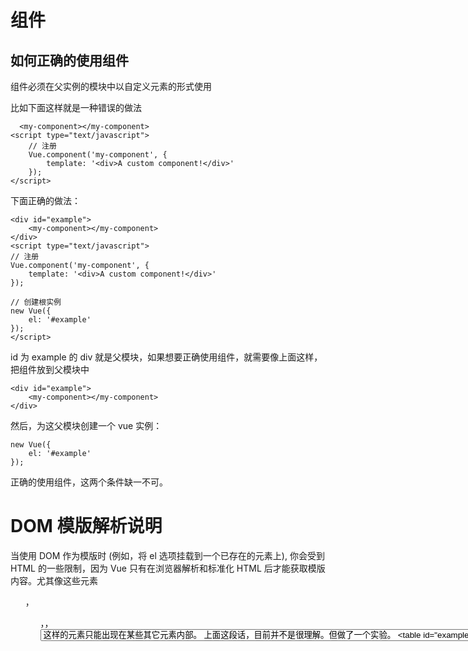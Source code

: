 # 组件
## 如何正确的使用组件
组件必须在父实例的模块中以自定义元素的形式使用

比如下面这样就是一种错误的做法

      <my-component></my-component>
    <script type="text/javascript">
        // 注册
        Vue.component('my-component', {
            template: '<div>A custom component!</div>'
        });
    </script>

下面正确的做法：

    <div id="example">
        <my-component></my-component>
    </div>
    <script type="text/javascript">
    // 注册
    Vue.component('my-component', {
        template: '<div>A custom component!</div>'
    });

    // 创建根实例
    new Vue({
        el: '#example'
    });
    </script>

id 为 example 的 div 就是父模块，如果想要正确使用组件，就需要像上面这样，把组件放到父模块中

    <div id="example">
        <my-component></my-component>
    </div>

然后，为这父模块创建一个 vue 实例：

    new Vue({
        el: '#example'
    });

正确的使用组件，这两个条件缺一不可。

# DOM 模版解析说明
当使用 DOM 作为模版时 (例如，将 el 选项挂载到一个已存在的元素上), 你会受到 HTML 的一些限制，因为 Vue 只有在浏览器解析和标准化 HTML 后才能获取模版内容。尤其像这些元素 <ul>，<ol>，<table>，<select> 限制了能被它包裹的元素，而一些像 <option> 这样的元素只能出现在某些其它元素内部。

上面这段话，目前并不是很理解。但做了一个实验。

    <table id="example">
        <my-component></my-component>
    </table>
    <script type="text/javascript">
    // 注册
    Vue.component('my-component', {
        template: '<tr><td>A custom component!</td></tr >'
    });

    // 创建根实例
    new Vue({
        el: '#example'
    });
    </script>

上面这段代码，渲染后时这样的：

    <table id="example"></table>

我们使用的 my-component 没有任何效果，但代码改成这样就可以了


    <table id="example">
        <tr is="my-component"></tr>
    </table>
    <script type="text/javascript">
        // 注册
        Vue.component('my-component', {
            template: '<tr><td>A custom component!</td></tr >'
        });

        // 创建根实例
        new Vue({
            el: '#example'
        });
    </script>

这个问题先这样，以后在深入研究下。


